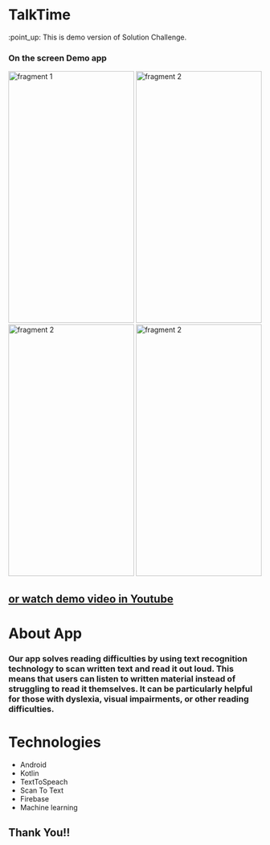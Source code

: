 # TalkTime
<html>


<body>

<p>
:point_up: This is demo version of Solution Challenge.
</p>
<h3>
On the screen Demo app
</h3>
<div style="display:block" >
<img alt="fragment 1" src="https://i.ibb.co/qMGrXj9/Screenshot-20230401-000310-Talk-Time.jpg" width="250" height="500"/>
<img alt="fragment 2" src="https://i.ibb.co/CmwyKDj/Screenshot-20230401-000339-Talk-Time.jpg" width="250" height="500"/>
<img alt="fragment 2" src="https://i.ibb.co/P6mLLSB/Screenshot-20230401-000354-Talk-Time.jpg" width="250" height="500"/>
<img alt="fragment 2" src="https://i.ibb.co/ryLtvZB/Screenshot-20230401-000414-Talk-Time.jpg" width="250" height="500"/>
</div>
<h2>
<a href="https://youtu.be/9WuQhsZrbFE" target="blank">
or watch demo video in Youtube</a>
 </h2>
<h1>
About App
</h1>

<h3>
Our app solves reading difficulties by using text recognition technology to scan written text and read it out loud.
This means that users can listen to written material instead of struggling to read it themselves.
It can be particularly helpful for those with dyslexia, visual impairments, or other reading difficulties.
 
 </h3>
 <h1>
Technologies
</h1>
 <ul>
<li>Android</li>
<li>Kotlin</li>
<li>TextToSpeach</li>
<li>Scan To Text</li>
 <li>Firebase</li>
 <li>Machine learning</li>
</ul>

 <h2>
 Thank You!!
 </h2>
</body>

</html>
